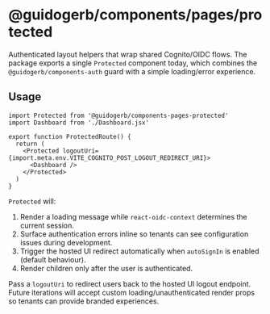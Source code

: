 # @guidogerb/components/pages/protected

Authenticated layout helpers that wrap shared Cognito/OIDC flows. The package exports a single
`Protected` component today, which combines the `@guidogerb/components-auth` guard with a simple
loading/error experience.

## Usage

```tsx
import Protected from '@guidogerb/components-pages-protected'
import Dashboard from './Dashboard.jsx'

export function ProtectedRoute() {
  return (
    <Protected logoutUri={import.meta.env.VITE_COGNITO_POST_LOGOUT_REDIRECT_URI}>
      <Dashboard />
    </Protected>
  )
}
```

`Protected` will:

1. Render a loading message while `react-oidc-context` determines the current session.
2. Surface authentication errors inline so tenants can see configuration issues during development.
3. Trigger the hosted UI redirect automatically when `autoSignIn` is enabled (default behaviour).
4. Render children only after the user is authenticated.

Pass a `logoutUri` to redirect users back to the hosted UI logout endpoint. Future iterations will
accept custom loading/unauthenticated render props so tenants can provide branded experiences.
